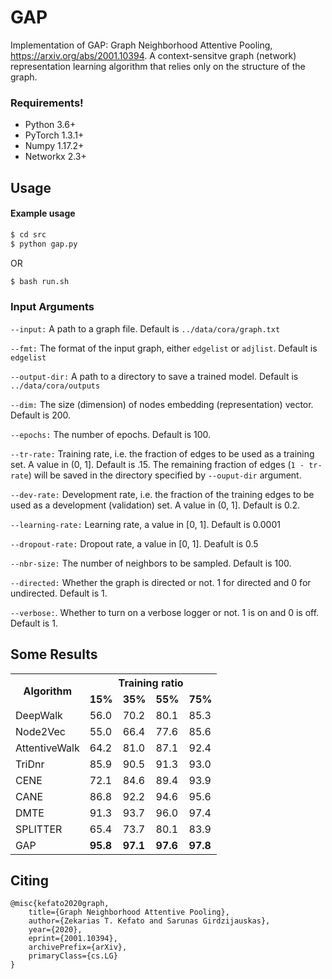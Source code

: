 # GAP
Implementation of GAP: Graph Neighborhood Attentive Pooling, https://arxiv.org/abs/2001.10394. A context-sensitve graph (network) representation learning algorithm that relies only on the structure of the graph.

### Requirements!
  - Python 3.6+
  - PyTorch 1.3.1+
  - Numpy 1.17.2+
  - Networkx 2.3+
## Usage
#### Example usage
```sh
$ cd src
$ python gap.py
```
OR
```sh
$ bash run.sh
```

### Input Arguments


`--input:`
A path to a graph file. Default is ```../data/cora/graph.txt```

`--fmt:`
The format of the input graph, either ```edgelist``` or ```adjlist```. Default is ```edgelist```

`--output-dir:`
A path to a directory to save a trained model. Default is ```../data/cora/outputs```

`--dim:`
The size (dimension) of nodes embedding (representation) vector. Default is 200.

`--epochs:`
The number of epochs. Default is 100.

`--tr-rate:`
Training rate, i.e. the fraction of edges to be used as a training set. A value in (0, 1]. Default is .15. The remaining fraction of edges (```1 - tr-rate```) will be saved in the directory specified by ```--ouput-dir``` argument.

`--dev-rate:`
Development rate, i.e. the fraction of the training edges to be used as a development (validation) set. A value in (0, 1]. Default is 0.2.

`--learning-rate:`
Learning rate, a value in [0, 1]. Default is 0.0001

`--dropout-rate:`
Dropout rate, a value in [0, 1]. Deafult is 0.5

`--nbr-size:`
The number of neighbors to be sampled. Default is 100.

`--directed:`
Whether the graph is directed or not. 1 for directed and 0 for undirected. Default is 1.

`--verbose:`. 
Whether to turn on a verbose logger or not. 1 is on and 0 is off. Default is 1.

Some Results
------------

<table>
  <tr>
    <th rowspan="2">Algorithm</th>
    <th colspan="4">Training ratio</th>
  </tr>
  <tr>
    <td><b>15%</b></td>
    <td><b>35%</b></td>
    <td><b>55%</b></td>
    <td><b>75%</b></td>
  </tr>
  <tr>
    <td>DeepWalk</td>
    <td>56.0</td>
    <td>70.2</td>
    <td>80.1</td>
    <td>85.3</td>
  </tr>
  <tr>
    <td>Node2Vec</td>
    <td>55.0</td>
    <td>66.4</td>
    <td>77.6</td>
    <td>85.6</td>
  </tr>
  <tr>
    <td>AttentiveWalk</td>
    <td>64.2</td>
    <td>81.0</td>
    <td>87.1</td>
    <td>92.4</td>
  </tr>
  <tr>
    <td>TriDnr</td>
    <td>85.9</td>
    <td>90.5</td>
    <td>91.3</td>
    <td>93.0</td>
  </tr>
  <tr>
    <td>CENE</td>
    <td>72.1</td>
    <td>84.6</td>
    <td>89.4</td>
    <td>93.9</td>
  </tr>
  <tr>
    <td>CANE</td>
    <td>86.8</td>
    <td>92.2</td>
    <td>94.6</td>
    <td>95.6</td>
  </tr>
  <tr>
    <td>DMTE</td>
    <td>91.3</td>
    <td>93.7</td>
    <td>96.0</td>
    <td>97.4</td>
  </tr>
  <tr>
    <td>SPLITTER</td>
    <td>65.4</td>
    <td>73.7</td>
    <td>80.1</td>
    <td>83.9</td>
  </tr>
  <tr>
    <td>GAP</td>
      <td><b>95.8</b></td>
      <td><b>97.1</b></td>
      <td><b>97.6</b></td>
      <td><b>97.8</b></td>
  </tr>
</table>


Citing
------
```
@misc{kefato2020graph,
    title={Graph Neighborhood Attentive Pooling},
    author={Zekarias T. Kefato and Sarunas Girdzijauskas},
    year={2020},
    eprint={2001.10394},
    archivePrefix={arXiv},
    primaryClass={cs.LG}
}
```